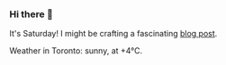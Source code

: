 ### Hi there :wave:

It's Saturday! I might be crafting a fascinating [blog post](https://www.benjaminwuethrich.dev).

Weather in Toronto: sunny, at +4°C.
